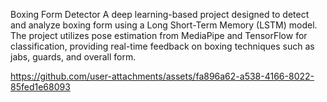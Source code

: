 Boxing Form Detector
A deep learning-based project designed to detect and analyze boxing form using a Long Short-Term Memory (LSTM) model. The project utilizes pose estimation from MediaPipe and TensorFlow for classification, providing real-time feedback on boxing techniques such as jabs, guards, and overall form.

https://github.com/user-attachments/assets/fa896a62-a538-4166-8022-85fed1e68093

